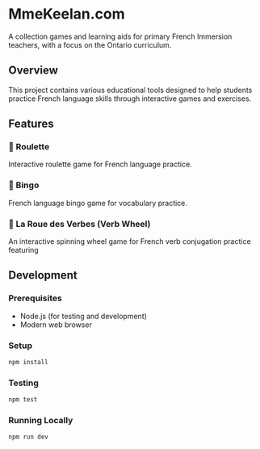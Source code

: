 # MmeKeelan.com

A collection games and learning aids for primary French Immersion teachers, with a focus on the Ontario curriculum.

## Overview

This project contains various educational tools designed to help students practice French language skills through interactive games and exercises.

## Features

### 🎯 Roulette

Interactive roulette game for French language practice.

### 🎲 Bingo

French language bingo game for vocabulary practice.

### 🎡 La Roue des Verbes (Verb Wheel)

An interactive spinning wheel game for French verb conjugation practice featuring

## Development

### Prerequisites
- Node.js (for testing and development)
- Modern web browser

### Setup

```bash
npm install
```

### Testing

```bash
npm test
```

### Running Locally

```
npm run dev
```